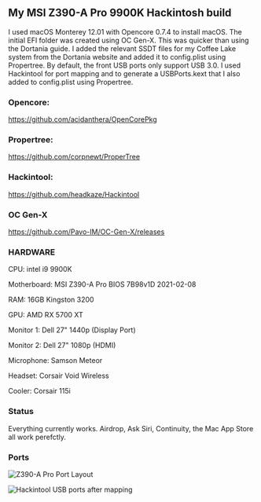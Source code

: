 
## My MSI Z390-A Pro 9900K Hackintosh build

I used macOS Monterey 12.01 with Opencore 0.7.4 to install macOS. The initial EFI folder was created using OC Gen-X. This was quicker than using the Dortania guide. I added the relevant SSDT files for my Coffee Lake system from the Dortania website and added it to config.plist using Propertree. By default, the front USB ports only support USB 3.0. I used Hackintool for port mapping and to generate a USBPorts.kext that I also added to config.plist using Propertree. 

### Opencore:
https://github.com/acidanthera/OpenCorePkg

### Propertree:
https://github.com/corpnewt/ProperTree

### Hackintool:
https://github.com/headkaze/Hackintool

### OC Gen-X
https://github.com/Pavo-IM/OC-Gen-X/releases

### HARDWARE

CPU: intel i9 9900K

Motherboard: MSI Z390-A Pro BIOS 7B98v1D 2021-02-08

RAM: 16GB Kingston 3200

GPU: AMD RX 5700 XT

Monitor 1: Dell 27" 1440p (Display Port)

Monitor 2: Dell 27" 1080p (HDMI)

Microphone: Samson Meteor

Headset: Corsair Void Wireless

Cooler: Corsair 115i

### Status

Everything currently works. Airdrop, Ask Siri, Continuity, the Mac App Store all work perefctly.

### Ports
![Z390-A Pro Port Layout](https://user-images.githubusercontent.com/22031708/140337881-d46ef9c4-294e-40e9-943f-65025ec8415d.png)

![Hackintool USB ports after mapping](https://user-images.githubusercontent.com/22031708/140337930-28ecd0e4-2c72-420a-8793-5ac165c92ba0.png)




